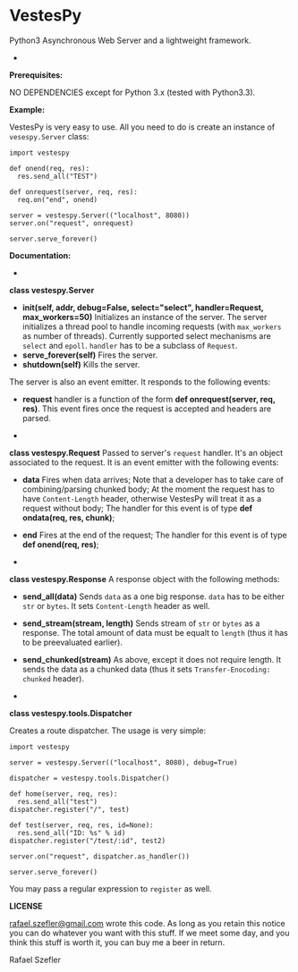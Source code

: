 VestesPy
===

Python3 Asynchronous Web Server and a lightweight framework.

-

**Prerequisites:**

NO DEPENDENCIES except for Python 3.x (tested with Python3.3).

**Example:**

VestesPy is very easy to use. All you need to do is create an instance of `vesespy.Server` class:

    import vestespy

    def onend(req, res):
      res.send_all("TEST")

    def onrequest(server, req, res):
      req.on("end", onend)

    server = vestespy.Server(("localhost", 8080))
    server.on("request", onrequest)

    server.serve_forever()

**Documentation:**

-

**class vestespy.Server**
  - **init(self, addr, debug=False, select="select", handler=Request, max_workers=50)** Initializes an instance of the server. The server initializes a thread pool to handle incoming requests (with `max_workers` as number of threads). Currently supported select mechanisms are `select` and `epoll`. `handler` has to be a subclass of `Request`.
  - **serve_forever(self)** Fires the server.
  - **shutdown(self)** Kills the server.

The server is also an event emitter. It responds to the following events:
  - **request** handler is a function of the form **def onrequest(server, req, res)**. This event fires once the request is accepted and headers are parsed.

-

**class vestespy.Request**
Passed to server's `request` handler. It's an object associated to the request. It is an event emitter with the following events:

  - **data** Fires when data arrives; Note that a developer has to take care of combining/parsing chunked body; At the moment the request has to have `Content-Length` header, otherwise VestesPy will treat it as a request without body; The handler for this event is of type **def ondata(req, res, chunk)**;
  - **end** Fires at the end of the request; The handler for this event is of type **def onend(req, res)**;

-

**class vestespy.Response**
A response object with the following methods:
  - **send_all(data)** Sends `data` as a one big response. `data` has to be either `str` or `bytes`. It sets `Content-Length` header as well.
  - **send_stream(stream, length)** Sends stream of `str` or `bytes` as a response. The total amount of data must be equalt to `length` (thus it has to be preevaluated earlier).
  - **send_chunked(stream)** As above, except it does not require length. It sends the data as a chunked data (thus it sets `Transfer-Enocoding: chunked` header).

-

**class vestespy.tools.Dispatcher**

Creates a route dispatcher. The usage is very simple:

    import vestespy

    server = vestespy.Server(("localhost", 8080), debug=True)

    dispatcher = vestespy.tools.Dispatcher()

    def home(server, req, res):
      res.send_all("test")
    dispatcher.register("/", test)

    def test(server, req, res, id=None):
      res.send_all("ID: %s" % id)
    dispatcher.register("/test/:id", test2)

    server.on("request", dispatcher.as_handler())

    server.serve_forever()

You may pass a regular expression to `register` as well.

**LICENSE**

<rafael.szefler@gmail.com> wrote this code. As long as you retain this notice you can do whatever you want with this stuff. If we meet some day, and you think this stuff is worth it, you can buy me a beer in return.

Rafael Szefler
